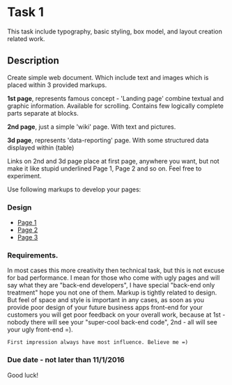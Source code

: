 # Task 1

This task include typography, basic styling, box model, and layout creation related work.

## Description

Create simple web document. Which include text and images which is placed within 3 provided markups.

__1st page__, represents famous concept - 'Landing page' combine textual and graphic information. Available for scrolling. Contains few logically complete parts separate at blocks.

__2nd page__, just a simple 'wiki' page. With text and pictures.

__3d page__, represents 'data-reporting' page. With some structured data displayed within (table)

Links on 2nd and 3d page place at first page, anywhere you want, but not make it like stupid underlined Page 1, Page 2 and so on. Feel free to experiment.

Use following markups to develop your pages:

### Design
* [Page 1](#)
* [Page 2](#)
* [Page 3](#)

### Requirements.
  In most cases this more creativity then technical task, but this is not excuse for bad performance. I mean for those who come with ugly pages and will say what they are "back-end developers", I have special "back-end only treatment" hope you not one of them. Markup is tightly related to design. But feel of space and style is important in any cases, as soon as you provide poor design of your future business apps front-end for your customers you will get poor feedback on your overall work, because at 1st - nobody there will see your "super-cool back-end code", 2nd - all will see your ugly front-end =).

    First impression always have most influence. Believe me =)

### Due date - not later than 11/1/2016

Good luck!
